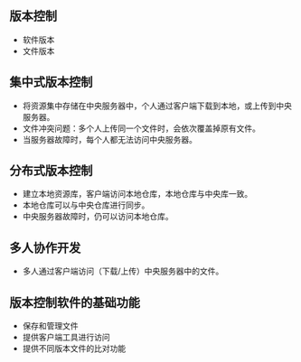 
## 版本控制

- 软件版本
- 文件版本

## 集中式版本控制

- 将资源集中存储在中央服务器中，个人通过客户端下载到本地，或上传到中央服务器。
- 文件冲突问题：多个人上传同一个文件时，会依次覆盖掉原有文件。
- 当服务器故障时，每个人都无法访问中央服务器。

## 分布式版本控制

- 建立本地资源库，客户端访问本地仓库，本地仓库与中央库一致。
- 本地仓库可以与中央仓库进行同步。
- 中央服务器故障时，仍可以访问本地仓库。

## 多人协作开发

- 多人通过客户端访问（下载/上传）中央服务器中的文件。

## 版本控制软件的基础功能

- 保存和管理文件
- 提供客户端工具进行访问
- 提供不同版本文件的比对功能